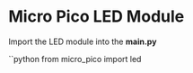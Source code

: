 # Micro Pico LED Module

Import the LED module into the **main.py**

``python
from micro_pico import led
```
